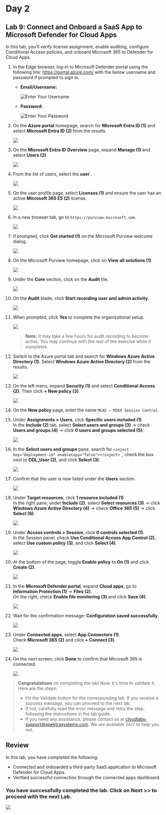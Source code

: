 # **Day 2**

## Lab 9: Connect and Onboard a SaaS App to Microsoft Defender for Cloud Apps

In this tab, you'll verify license assignment, enable auditing, configure Conditional Access policies, and onboard Microsoft 365 to Defender for Cloud Apps.

1. In the Edge browser, log-in to Microsoft Defender portal using the following link: https://portal.azure.com/ with the below username and password if prompted to sign in.

    - **Email/Username:** <inject key="AzureAdUserEmail"></inject>
 
       ![Enter Your Username](../../Project-Ready-Combined/Labwise/media/tr1.png)
 
   - **Password:** <inject key="AzureAdUserPassword"></inject>

       ![Enter Your Password](../../Project-Ready-Combined/Labwise/media/tr2.png)

1. On the **Azure portal** homepage, search for **Microsoft Entra ID (1)** and select **Microsoft Entra ID (2)** from the results.

   ![](../media/rd_day2_ex1_t1_1.png)

1. On the **Microsoft Entra ID Overview** page, expand **Manage (1)** and select **Users (2)**.

   ![](../media/rd_day2_ex1_t1_2.png)

1. From the list of users, select the **user** <inject key="Deployment-id" enableCopy="false"></inject>.

   ![](../media/rd_day2_ex1_t1_3.png)

1. On the user profile page, select **Licenses (1)** and ensure the user has an active **Microsoft 365 E5 (2)** license.

   ![](../media/rd_day2_ex1_t1_4.png)

1. In a new browser tab, go to `https://purview.microsoft.com`.

   ![](../media/rd_day2_ex1_t1_5.png)

1. If prompted, click **Get started (1)** on the Microsoft Purview welcome dialog.

   ![](../media/rd_day2_ex1_t1_6.png)

1. On the Microsoft Purview homepage, click on **View all solutions (1)**.

   ![](../media/rd_day2_ex1_t1_7.png)

1. Under the **Core** section, click on the **Audit** tile.

   ![](../media/rd_day2_ex1_t1_8.png)

1. On the **Audit** blade, click **Start recording user and admin activity**.

   ![](../media/rd_day2_ex1_t1_9.png)

1. When prompted, click **Yes** to complete the organizational setup.

    ![](../media/rd_day2_ex1_t1_10.png)

    > **Note:** It may take a few hours for audit recording to become active. You may continue with the rest of the exercise while it completes.

1. Switch to the Azure portal tab and search for **Windows Azure Active Directory (1)**. Select **Windows Azure Active Directory (2)** from the results.

    ![](../media/rd_day2_ex1_t1_11.png)

1. On the left menu, expand **Security (1)** and select **Conditional Access (2)**. Then click **+ New policy (3)**.

    ![](../media/rd_day2_ex1_t1_12.png)

1. On the **New policy** page, enter the name `MCAS – M365 Session Control`.

1. Under **Assignments > Users**, click **Specific users included (1)**.  
    In the **Include (2)** tab, select **Select users and groups (3)** → check **Users and groups (4)** → click **0 users and groups selected (5)**.

    ![](../media/rd_day2_ex1_t1_13.png)

1. In the **Select users and groups** pane, search for `<inject key="Deployment-id" enableCopy="false"></inject>
 `, check the box next to **ODL_User (2)**, and click **Select (3)**.

    ![](../media/rd_day2_ex1_t1_14.png)

1. Confirm that the user is now listed under the **Users** section.

    ![](../media/rd_day2_ex1_t1_15.png)

1. Under **Target resources**, click **1 resource included (1)**.  
    In the right pane, under **Include (2)**, select **Select resources (3)** → click **Windows Azure Active Directory (4)** → check **Office 365 (5)** → click **Select (6)**.

    ![](../media/rd_day2_ex1_t1_16.png)

1. Under **Access controls > Session**, click **0 controls selected (1)**.  
    In the Session panel, check **Use Conditional Access App Control (2)**, select **Use custom policy (3)**, and click **Select (4)**.

    ![](../media/rd_day2_ex1_t1_17.png)

1. At the bottom of the page, toggle **Enable policy** to **On (1)** and click **Create (2)**.

    ![](../media/rd_day2_ex1_t1_18.png)

1. In the **Microsoft Defender portal**, expand **Cloud apps**, go to **Information Protection (1)** → **Files (2)**.  
    On the right, check **Enable file monitoring (3)** and click **Save (4)**.

    ![](../media/rd_day2_ex1_t1_19.png)

1. Wait for the confirmation message: **Configuration saved successfully**.

    ![](../media/rd_day2_ex1_t1_20.png)

1. Under **Connected apps**, select **App Connectors (1)**.  
    Check **Microsoft 365 (2)** and click **+ Connect (3)**.

    ![](../media/rd_day2_ex1_t1_21.png)

1. On the next screen, click **Done** to confirm that Microsoft 365 is connected.

    ![](../media/rd_day2_ex1_t1_22.png)

> **Congratulations** on completing the lab! Now, it's time to validate it. Here are the steps:
> - Hit the Validate button for the corresponding lab. If you receive a success message, you can proceed to the next lab. 
> - If not, carefully read the error message and retry the step, following the instructions in the lab guide.
> - If you need any assistance, please contact us at cloudlabs-support@spektrasystems.com. We are available 24/7 to help you out.
<validation step="d841263c-65e4-4a6c-ab16-b57b20463af8" />

## Review

In this lab, you have completed the following:

- Connected and onboarded a third-party SaaS application to Microsoft Defender for Cloud Apps.
- Verified successful connection through the connected apps dashboard.

### You have successfully completed the lab. Click on **Next >>** to proceed with the next Lab.

![](../media/rd_gs_1_9.png)
